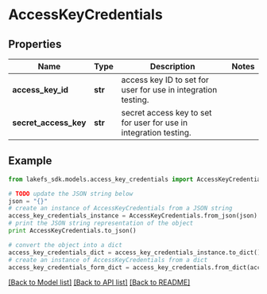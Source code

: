 # AccessKeyCredentials


## Properties

Name | Type | Description | Notes
------------ | ------------- | ------------- | -------------
**access_key_id** | **str** | access key ID to set for user for use in integration testing. | 
**secret_access_key** | **str** | secret access key to set for user for use in integration testing. | 

## Example

```python
from lakefs_sdk.models.access_key_credentials import AccessKeyCredentials

# TODO update the JSON string below
json = "{}"
# create an instance of AccessKeyCredentials from a JSON string
access_key_credentials_instance = AccessKeyCredentials.from_json(json)
# print the JSON string representation of the object
print AccessKeyCredentials.to_json()

# convert the object into a dict
access_key_credentials_dict = access_key_credentials_instance.to_dict()
# create an instance of AccessKeyCredentials from a dict
access_key_credentials_form_dict = access_key_credentials.from_dict(access_key_credentials_dict)
```
[[Back to Model list]](../README.md#documentation-for-models) [[Back to API list]](../README.md#documentation-for-api-endpoints) [[Back to README]](../README.md)


